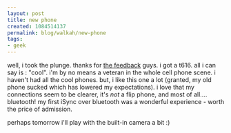 ```yaml
--- 
layout: post
title: new phone
created: 1084514137
permalink: blog/walkah/new-phone
tags: 
- geek
---
```

well, i took the plunge. thanks for <a href="http://walkah.net/node/view/65#comment">the feedback</a> guys. i got a t616. all i can say is : "cool". i'm by no means a veteran in the whole cell phone scene. i haven't had all the cool phones. but, i like this one a lot (granted, my old phone sucked which has lowered my expectations). i love that my connections seem to be clearer, it's _not_ a flip phone, and most of all.... bluetooth!  my first iSync over bluetooth was a wonderful experience - worth the price of admission.

perhaps tomorrow i'll play with the built-in camera a bit :)
